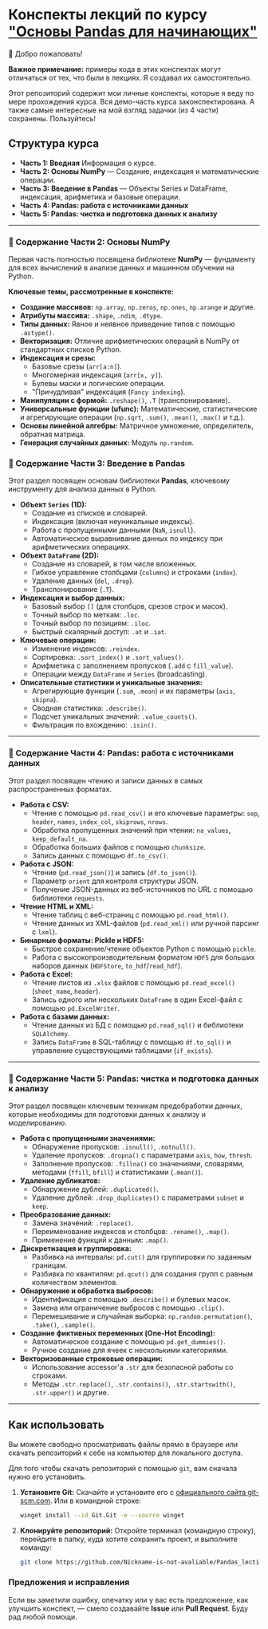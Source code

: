 # Конспекты лекций по курсу ["Основы Pandas для начинающих"](https://stepik.org/course/120014/promo)

👋 Добро пожаловать!

**Важное примечание:** примеры кода в этих конспектах могут отличаться от тех, что были в лекциях. Я создавал их самостоятельно.

Этот репозиторий содержит мои личные конспекты, которые я веду по мере прохождения курса. Вся демо-часть курса законспектирована. А также самые интересные на мой взгляд задачки (из 4 части) сохранены. Пользуйтесь!

## Структура курса

*   **Часть 1: Вводная** Информация о курсе.
*   **Часть 2: Основы NumPy** — Создание, индексация и математические операции.
*   **Часть 3: Введение в Pandas** — Объекты Series и DataFrame, индексация, арифметика и базовые операции.
*   **Часть 4: Pandas: работа с источниками данных**
*   **Часть 5: Pandas: чистка и подготовка данных к анализу**

---

### 📘 Содержание Части 2: Основы NumPy

Первая часть полностью посвящена библиотеке **NumPy** — фундаменту для всех вычислений в анализе данных и машинном обучении на Python.

**Ключевые темы, рассмотренные в конспекте:**

*   **Создание массивов:** `np.array`, `np.zeros`, `np.ones`, `np.arange` и другие.
*   **Атрибуты массива:** `.shape`, `.ndim`, `.dtype`.
*   **Типы данных:** Явное и неявное приведение типов с помощью `.astype()`.
*   **Векторизация:** Отличие арифметических операций в NumPy от стандартных списков Python.
*   **Индексация и срезы:**
    *   Базовые срезы (`arr[a:n]`).
    *   Многомерная индексация (`arr[x, y]`).
    *   Булевы маски и логические операции.
    *   "Причудливая" индексация (`Fancy indexing`).
*   **Манипуляции с формой:** `.reshape()`, `.T` (транспонирование).
*   **Универсальные функции (ufunc):** Математические, статистические и агрегирующие операции (`np.sqrt`, `.sum()`, `.mean()`, `.max()` и т.д.).
*   **Основы линейной алгебры:** Матричное умножение, определитель, обратная матрица.
*   **Генерация случайных данных:** Модуль `np.random`.

### 📘 Содержание Части 3: Введение в Pandas

Этот раздел посвящен основам библиотеки **Pandas**, ключевому инструменту для анализа данных в Python.

*   **Объект `Series` (1D):**
    *   Создание из списков и словарей.
    *   Индексация (включая неуникальные индексы).
    *   Работа с пропущенными данными (`NaN`, `isnull`).
    *   Автоматическое выравнивание данных по индексу при арифметических операциях.
*   **Объект `DataFrame` (2D):**
    *   Создание из словарей, в том числе вложенных.
    *   Гибкое управление столбцами (`columns`) и строками (`index`).
    *   Удаление данных (`del`, `.drop`).
    *   Транспонирование (`.T`).
*   **Индексация и выбор данных:**
    *   Базовый выбор `[]` (для столбцов, срезов строк и масок).
    *   Точный выбор по меткам: `.loc`.
    *   Точный выбор по позициям: `.iloc`.
    *   Быстрый скалярный доступ: `.at` и `.iat`.
*   **Ключевые операции:**
    *   Изменение индексов: `.reindex`.
    *   Сортировка: `.sort_index()` и `.sort_values()`.
    *   Арифметика с заполнением пропусков (`.add` с `fill_value`).
    *   Операции между `DataFrame` и `Series` (broadcasting).
*   **Описательные статистики и уникальные значения:**
    *   Агрегирующие функции (`.sum`, `.mean`) и их параметры (`axis`, `skipna`).
    *   Сводная статистика: `.describe()`.
    *   Подсчет уникальных значений: `.value_counts()`.
    *   Фильтрация по вхождению: `.isin()`.

---

### 📘 Содержание Части 4: Pandas: работа с источниками данных

Этот раздел посвящен чтению и записи данных в самых распространенных форматах.

*   **Работа с CSV:**
    *   Чтение с помощью `pd.read_csv()` и его ключевые параметры: `sep`, `header`, `names`, `index_col`, `skiprows`, `nrows`.
    *   Обработка пропущенных значений при чтении: `na_values`, `keep_default_na`.
    *   Обработка больших файлов с помощью `chunksize`.
    *   Запись данных с помощью `df.to_csv()`.
*   **Работа с JSON:**
    *   Чтение (`pd.read_json()`) и запись (`df.to_json()`).
    *   Параметр `orient` для контроля структуры JSON.
    *   Получение JSON-данных из веб-источников по URL с помощью библиотеки `requests`.
*   **Чтение HTML и XML:**
    *   Чтение таблиц с веб-страниц с помощью `pd.read_html()`.
    *   Чтение данных из XML-файлов (`pd.read_xml()` или ручной парсинг с `lxml`).
*   **Бинарные форматы: Pickle и HDF5:**
    *   Быстрое сохранение/чтение объектов Python с помощью `pickle`.
    *   Работа с высокопроизводительным форматом `HDF5` для больших наборов данных (`HDFStore`, `to_hdf`/`read_hdf`).
*   **Работа с Excel:**
    *   Чтение листов из `.xlsx` файлов с помощью `pd.read_excel()` (`sheet_name`, `header`).
    *   Запись одного или нескольких `DataFrame` в один Excel-файл с помощью `pd.ExcelWriter`.
*   **Работа с базами данных:**
    *   Чтение данных из БД с помощью `pd.read_sql()` и библиотеки `SQLAlchemy`.
    *   Запись `DataFrame` в SQL-таблицу с помощью `df.to_sql()` и управление существующими таблицами (`if_exists`).

---

### 📘 Содержание Части 5: Pandas: чистка и подготовка данных к анализу

Этот раздел посвящен ключевым техникам предобработки данных, которые необходимы для подготовки данных к анализу и моделированию.

*   **Работа с пропущенными значениями:**
    *   Обнаружение пропусков: `.isnull()`, `.notnull()`.
    *   Удаление пропусков: `.dropna()` с параметрами `axis`, `how`, `thresh`.
    *   Заполнение пропусков: `.fillna()` со значениями, словарями, методами (`ffill`, `bfill`) и статистиками (`.mean()`).
*   **Удаление дубликатов:**
    *   Обнаружение дублей: `.duplicated()`.
    *   Удаление дублей: `.drop_duplicates()` с параметрами `subset` и `keep`.
*   **Преобразование данных:**
    *   Замена значений: `.replace()`.
    *   Переименование индексов и столбцов: `.rename()`, `.map()`.
    *   Применение функций к данным: `.map()`.
*   **Дискретизация и группировка:**
    *   Разбивка на интервалы: `pd.cut()` для группировки по заданным границам.
    *   Разбивка по квантилям: `pd.qcut()` для создания групп с равным количеством элементов.
*   **Обнаружение и обработка выбросов:**
    *   Идентификация с помощью `.describe()` и булевых масок.
    *   Замена или ограничение выбросов с помощью `.clip()`.
    *   Перемешивание и случайная выборка: `np.random.permutation()`, `.take()`, `.sample()`.
*   **Создание фиктивных переменных (One-Hot Encoding):**
    *   Автоматическое создание с помощью `pd.get_dummies()`.
    *   Ручное создание для ячеек с несколькими категориями.
*   **Векторизованные строковые операции:**
    *   Использование accessor'а `.str` для безопасной работы со строками.
    *   Методы `.str.replace()`, `.str.contains()`, `.str.startswith()`, `.str.upper()` и другие.
 
---

## Как использовать

Вы можете свободно просматривать файлы прямо в браузере или скачать репозиторий к себе на компьютер для локального доступа.

Для того чтобы скачать репозиторий с помощью `git`, вам сначала нужно его установить.

1.  **Установите Git:** Скачайте и установите его с [официального сайта git-scm.com](https://git-scm.com/downloads). Или в командной строке:

    ```Bash
    winget install --id Git.Git -e --source winget
    ```

2.  **Клонируйте репозиторий:** Откройте терминал (командную строку), перейдите в папку, куда хотите сохранить проект, и выполните команду:

    ```bash
    git clone https://github.com/Nickname-is-not-avaliable/Pandas_lections
    ```

### Предложения и исправления

Если вы заметили ошибку, опечатку или у вас есть предложение, как улучшить конспект, — смело создавайте **Issue** или **Pull Request**. Буду рад любой помощи.
